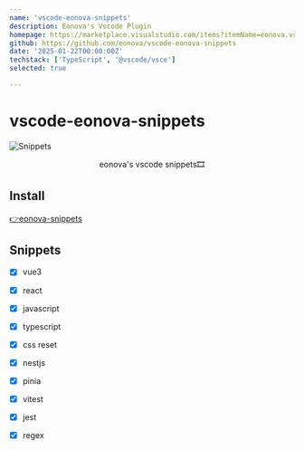 ```yaml
---
name: 'vscode-eonova-snippets'
description: Eonova's Vscode Plugin
homepage: https://marketplace.visualstudio.com/items?itemName=eonova.vscode-eonova-snippets
github: https://github.com/eonova/vscode-eonova-snippets
date: '2025-01-22T00:00:00Z'
techstack: ['TypeScript', '@vscode/vsce']
selected: true

---
```


# vscode-eonova-snippets

![Snippets](/images/projects/internal/demo.gif)

<p align="center">eonova's vscode snippets🎞</p>

## Install

[👉eonova-snippets](https://marketplace.visualstudio.com/items?itemName=eonova.vscode-eonova-snippets)

## Snippets

- [x] vue3
- [x] react
- [x] javascript
- [x] typescript
- [x] css reset
- [x] nestjs
- [x] pinia
- [x] vitest
- [x] jest
- [x] regex

